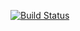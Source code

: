 [![Build Status](https://dev.azure.com/JeremyTCD/Mimo/_apis/build/status/Mimo-CI)](https://dev.azure.com/JeremyTCD/Mimo/_build/latest?definitionId=8)